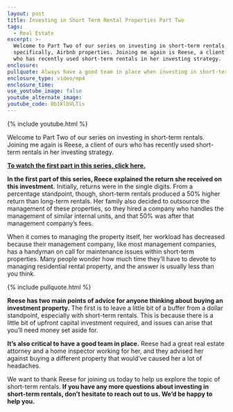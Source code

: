 ```yaml
---
layout: post
title: Investing in Short Term Rental Properties Part Two
tags:
  - Real Estate
excerpt: >-
  Welcome to Part Two of our series on investing in short-term rentals, or, more
  specifically, Airbnb properties. Joining me again is Reese, a client of ours
  who has recently used short-term rentals in her investing strategy.
enclosure:
pullquote: Always have a good team in place when investing in short-term rentals
enclosure_type: video/mp4
enclosure_time:
use_youtube_image: false
youtube_alternate_image:
youtube_code: 0b1klbVLTis
---
```



{% include youtube.html %}

Welcome to Part Two of our series on investing in short-term rentals. Joining me again is Reese, a client of ours who has recently used short-term rentals in her investing strategy.

[**To watch the first part in this series, click here.**](/investing-in-short-term-rental-properties-part-one.html)

**In the first part of this series, Reece explained the return she received on this investment.**&nbsp;Initially, returns were in the single digits. From a percentage standpoint, though, short-term rentals produced a 50% higher return than long-term rentals. Her family also decided to outsource the management of these properties, so they hired a company who handles the management of similar internal units, and that 50% was after that management company’s fees.

When it comes to managing the property itself, her workload has decreased because their management company, like most management companies, has a handyman on call for maintenance issues within short-term properties. Many people wonder how much time they’ll have to devote to managing residential rental property, and the answer is usually less than you think.

{% include pullquote.html %}

**Reese has two main points of advice for anyone thinking about buying an investment property.** The first is to leave a little bit of a buffer from a dollar standpoint, especially with short-term rentals. This is because there is a little bit of upfront capital investment required, and issues can arise that you’ll need money set aside for.

**It’s also critical to have a good team in place.** Reese had a great real estate attorney and a home inspector working for her, and they advised her against buying a different property that would’ve caused her a lot of headaches.

We want to thank Reese for joining us today to help us explore the topic of short-term rentals. **If you have any more questions about investing in short-term rentals, don’t hesitate to reach out to us. We’d be happy to help you.**
